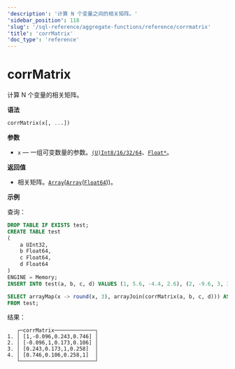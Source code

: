 ```yaml
---
'description': '计算 N 个变量之间的相关矩阵。'
'sidebar_position': 118
'slug': '/sql-reference/aggregate-functions/reference/corrmatrix'
'title': 'corrMatrix'
'doc_type': 'reference'
---
```



# corrMatrix

计算 N 个变量的相关矩阵。

**语法**

```sql
corrMatrix(x[, ...])
```

**参数**

- `x` — 一组可变数量的参数。[`(U)Int8/16/32/64`](../../data-types/int-uint.md)、[`Float*`](../../data-types/float.md)。

**返回值**

- 相关矩阵。[`Array`](../../data-types/array.md)([`Array`](../../data-types/array.md)([`Float64`](../../data-types/float.md)))。

**示例**

查询：

```sql
DROP TABLE IF EXISTS test;
CREATE TABLE test
(
    a UInt32,
    b Float64,
    c Float64,
    d Float64
)
ENGINE = Memory;
INSERT INTO test(a, b, c, d) VALUES (1, 5.6, -4.4, 2.6), (2, -9.6, 3, 3.3), (3, -1.3, -4, 1.2), (4, 5.3, 9.7, 2.3), (5, 4.4, 0.037, 1.222), (6, -8.6, -7.8, 2.1233), (7, 5.1, 9.3, 8.1222), (8, 7.9, -3.6, 9.837), (9, -8.2, 0.62, 8.43555), (10, -3, 7.3, 6.762);
```

```sql
SELECT arrayMap(x -> round(x, 3), arrayJoin(corrMatrix(a, b, c, d))) AS corrMatrix
FROM test;
```

结果：

```response
   ┌─corrMatrix─────────────┐
1. │ [1,-0.096,0.243,0.746] │
2. │ [-0.096,1,0.173,0.106] │
3. │ [0.243,0.173,1,0.258]  │
4. │ [0.746,0.106,0.258,1]  │
   └────────────────────────┘
```
